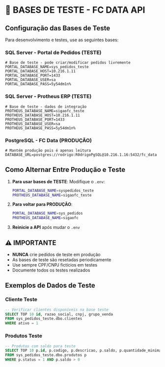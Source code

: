 # 🧪 BASES DE TESTE - FC DATA API

## Configuração das Bases de Teste

Para desenvolvimento e testes, use as seguintes bases:

### SQL Server - Portal de Pedidos (TESTE)
```env
# Base de teste - pode criar/modificar pedidos livremente
PORTAL_DATABASE_NAME=sys_pedidos_teste
PORTAL_DATABASE_HOST=10.216.1.11
PORTAL_DATABASE_PORT=1433
PORTAL_DATABASE_USER=sa
PORTAL_DATABASE_PASS=5y54dm1n%
```

### SQL Server - Protheus ERP (TESTE)
```env
# Base de teste - dados de integração
PROTHEUS_DATABASE_NAME=sigaofc_teste
PROTHEUS_DATABASE_HOST=10.216.1.11
PROTHEUS_DATABASE_PORT=1433
PROTHEUS_DATABASE_USER=sa
PROTHEUS_DATABASE_PASS=5y54dm1n%
```

### PostgreSQL - FC Data (PRODUÇÃO)
```env
# Mantém produção pois é apenas leitura
DATABASE_URL=postgres://rodrigo:R0drigoPgSQL@10.216.1.16:5432/fc_data
```

## Como Alternar Entre Produção e Teste

1. **Para usar bases de TESTE**: Modifique o `.env`:
   ```bash
   PORTAL_DATABASE_NAME=syspedidos_teste
   PROTHEUS_DATABASE_NAME=sigaofc_teste
   ```

2. **Para voltar para PRODUÇÃO**:
   ```bash
   PORTAL_DATABASE_NAME=sys_pedidos
   PROTHEUS_DATABASE_NAME=sigaofc
   ```

3. **Reinicie a API** após mudar o `.env`

## ⚠️ IMPORTANTE

- **NUNCA** crie pedidos de teste em produção
- As bases de teste são resetadas periodicamente
- Use sempre CPF/CNPJ fictícios em testes
- Documente todos os testes realizados

## Exemplos de Dados de Teste

### Cliente Teste
```sql
-- Verificar clientes disponíveis na base teste
SELECT TOP 10 id, razao_social, cnpj, grupo_venda 
FROM sys_pedidos_teste.dbo.clientes
WHERE ativo = 1
```

### Produtos Teste
```sql
-- Produtos com saldo para teste
SELECT TOP 10 p.id, p.codigo, p.descricao, p.saldo, p.quantidade_minima_embalagem
FROM sys_pedidos_teste.dbo.produtos p
WHERE p.status = 1 AND p.saldo > 0
```
